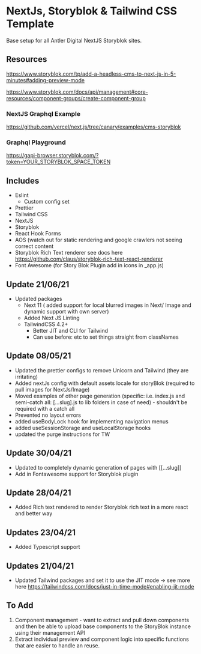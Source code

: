 # NextJs, Storyblok & Tailwind CSS Template

Base setup for all Antler Digital NextJS Storyblok sites.

## Resources

https://www.storyblok.com/tp/add-a-headless-cms-to-next-js-in-5-minutes#adding-preview-mode

https://www.storyblok.com/docs/api/management#core-resources/component-groups/create-component-group

### NextJS Graphql Example

https://github.com/vercel/next.js/tree/canary/examples/cms-storyblok

### Graphql Playground

https://gapi-browser.storyblok.com/?token=YOUR_STORYBLOK_SPACE_TOKEN



## Includes

- Eslint
  - Custom config set
- Prettier
- Tailwind CSS
- NextJS
- Storyblok
- React Hook Forms
- AOS (watch out for static rendering and google crawlers not seeing correct content
- Storyblok Rich Text renderer see docs here https://github.com/claus/storyblok-rich-text-react-renderer
- Font Awesome (for Story Blok Plugin add in icons in _app.js)

## Update 21/06/21
- Updated packages 
  - Next 11 ( added support for local blurred images in Next/ Image and dynamic support with own server)
  - Added Next JS Linting
  - TailwindCSS 4.2+ 
    - Better JIT and CLI for Tailwind
    - Can use before: etc to set things straight from classNames

## Update 08/05/21
- Updated the prettier configs to remove Unicorn and Tailwind (they are irritating)
- Added nextJs config with default assets locale for storyBlok (required to pull images for NextJs/Image)
- Moved examples of other page generation (specific: i.e. index.js and semi-catch all: [...slug].js to lib folders in case of need) - shouldn't be required with a  catch all 
- Prevented no layout errors
- added useBodyLock hook for implementing navigation menus
- added useSessionStorage and useLocalStorage hooks 
- updated the purge instructions for TW 

## Update 30/04/21
- Updated to completely dynamic generation of pages with [[...slug]]
- Add in Fontawesome support for Storyblok plugin

## Update 28/04/21

- Added Rich text rendered to render Storyblok rich text in a more react and better way

## Updates 23/04/21

- Added Typescript support

## Updates 21/04/21

- Updated Tailwind packages and set it to use the JIT mode -> see more here https://tailwindcss.com/docs/just-in-time-mode#enabling-jit-mode

## To Add

1. Component management - want to extract and pull down components and then be able to upload base components to the StoryBlok instance using their management API
2. Extract individual preview and component logic into specific functions that are easier to handle an reuse.
